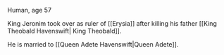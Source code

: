 Human, age 57

King Jeronim took over as ruler of [[Erysia]] after killing his father [[King Theobald Havenswift| King Theobald]].

He is married to [[Queen Adete Havenswift|Queen Adete]].